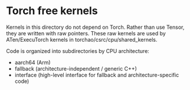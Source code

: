 # Torch free kernels

Kernels in this directory do not depend on Torch.  Rather than use Tensor, they are written with raw pointers.  These raw kernels are used by ATen/ExecuTorch kernels in torchao/csrc/cpu/shared_kernels.

Code is organized into subdirectories by CPU architecture:
* aarch64 (Arm)
* fallback (architecture-independent / generic C++)
* interface (high-level interface for fallback and architecture-specific code)
